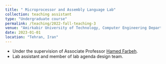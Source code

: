 ```yaml
---
title: " Microprocessor and Assembly Language Lab"
collection: teaching assistant
type: "Undergraduate course"
permalink: /teaching/2022-fall-teaching-3
venue: "Amirkabir University of Technology, Computer Engineering Department"
date: 2023-01-01
location: "Tehran, Iran"
---
```


- Under the supervision of Associate Professor [Hamed Farbeh](https://scholar.google.com/citations?user=PAZOYiAAAAAJ&hl=en).
- Lab assistant and member of lab agenda design team.